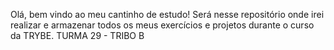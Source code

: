 Olá, bem vindo ao meu cantinho de estudo! Será nesse repositório onde irei realizar e armazenar todos os meus exercícios e projetos durante o curso da TRYBE. 
TURMA 29 - TRIBO B
